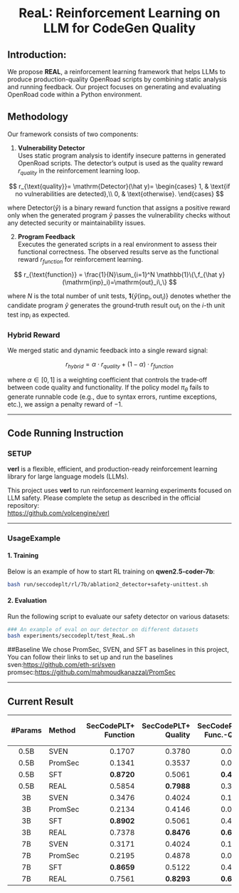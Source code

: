 <h1 style="text-align: center;">ReaL: Reinforcement Learning on LLM for CodeGen Quality</h1>


## Introduction:

We propose **REAL**, a reinforcement learning framework that helps LLMs to produce production-quality OpenRoad scripts by combining static analysis and running feedback. Our project focuses on generating and evaluating OpenRoad code within a Python environment.

## Methodology

Our framework consists of two components:

1. **Vulnerability Detector**  
   Uses static program analysis to identify insecure patterns in generated OpenRoad scripts. The detector’s output is used as the quality reward $r_{quality}$ in the reinforcement learning loop.

$$
r_{\text{quality}}= \mathrm{Detector}(\hat y)=
\begin{cases}
1, & \text{if no vulnerabilities are detected},\\
0, & \text{otherwise}.
\end{cases}
$$

   where $\mathrm{Detector}(\hat{y})$ is a binary reward function that assigns a positive reward only when the generated program $\hat{y}$ passes the vulnerability checks without any detected security or maintainability issues.


2. **Program Feedback**  
   Executes the generated scripts in a real environment to assess their functional correctness. The observed results serve as the functional reward $r_{function}$ for reinforcement learning.
   
$$
r_{\text{function}}
= \frac{1}{N}\sum_{i=1}^N \mathbb{1}\{\,f_{\hat y}(\mathrm{inp}_i)=\mathrm{out}_i\,\}
$$   

where $N$ is the total number of unit tests, $\mathbf{1}\{\hat{y}(\mathrm{inp}_i,\mathrm{out}_i)\}$ denotes whether the candidate program $\hat{y}$ generates the ground‐truth result $\mathrm{out}_i$ on the $i$-th unit test $\mathrm{inp}_i$ as expected.

### Hybrid Reward

We merged static and dynamic feedback into a single reward signal:

$$
r_{hybrid} = \alpha \cdot r_{quality}+ (1 - \alpha) \cdot r_{function}
$$

where $\alpha \in [0,1]$ is a weighting coefficient that controls the trade‐off between code quality and functionality. If the policy model $\pi_{\theta}$ fails to generate runnable code (e.g., due to syntax errors, runtime exceptions, etc.), we assign a penalty reward of $-1$.

---
## Code Running Instruction
### SETUP

**verl** is a flexible, efficient, and production-ready reinforcement learning library for large language models (LLMs).

This project uses **verl** to run reinforcement learning experiments focused on LLM safety. Please complete the setup as described in the official repository:  
https://github.com/volcengine/verl

---

### UsageExample

#### 1. Training

Below is an example of how to start RL training on **qwen2.5-coder-7b**:

```bash
bash run/seccodeplt/rl/7b/ablation2_detector+safety-unittest.sh
```
#### 2. Evaluation

Run the following script to evaluate our safety detector on various datasets:
```bash
### An example of eval on our detector on different datasets
bash experiments/seccodeplt/test_ReaL.sh
```
##Baseline
We chose PromSec, SVEN, and SFT as baselines in this project, You can follow their links to set up and run the baselines
sven:https://github.com/eth-sri/sven
promsec:https://github.com/mahmoudkanazzal/PromSec

---
## Current Result
| #Params | Method  | SecCodePLT+ Function | SecCodePLT+ Quality | SecCodePLT+ Func.-Qual. | SafeSQL Function | SafeSQL Quality | SafeSQL Func.-Qual. |
|:-------:|:--------|---------------------:|--------------------:|------------------------:|-----------------:|---------------:|--------------------:|
| 0.5B    | SVEN    | 0.1707               | 0.3780              | 0.0549                  | 0.3176           | 0.8824         | 0.3059             |
| 0.5B    | PromSec | 0.1341               | 0.3537              | 0.0366                  | 0.3529           | 0.7412         | 0.2235             |
| 0.5B    | SFT     | **0.8720**           | 0.5061              | **0.4573**              | 0.5765           | 0.8706         | 0.5527             |
| 0.5B    | REAL    | 0.5854               | **0.7988**          | 0.3963                  | **0.7647**       | **0.8941**     | **0.6941**         |
| 3B      | SVEN    | 0.3476               | 0.4024              | 0.1646                  | 0.4471           | 0.9294         | 0.4353             |
| 3B      | PromSec | 0.2134               | 0.4146              | 0.0854                  | 0.2000           | 0.9647         | 0.1882             |
| 3B      | SFT     | **0.8902**           | 0.5061              | 0.4573                  | 0.7529           | 0.9176         | 0.6824             |
| 3B      | REAL    | 0.7378               | **0.8476**          | **0.6037**              | **0.8471**       | **1.0000**     | **0.8471**         |
| 7B      | SVEN    | 0.3171               | 0.4024              | 0.1280                  | 0.5059           | 0.9176         | 0.4706             |
| 7B      | PromSec | 0.2195               | 0.4878              | 0.0976                  | 0.0941           | 0.8588         | 0.0824             |
| 7B      | SFT     | **0.8659**           | 0.5122              | 0.4634                  | 0.8118           | 0.8941         | 0.7294             |
| 7B      | REAL    | 0.7561               | **0.8293**          | **0.6159**              | **0.8588**       | **1.0000**     | **0.8588**         |


